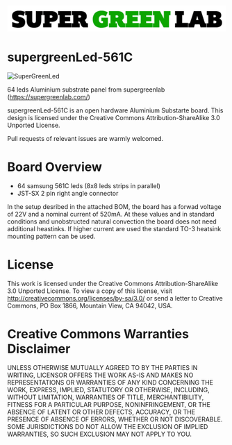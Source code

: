 ![SuperGreenLab](assets/sgl.png?raw=true "SuperGreenLab")

# supergreenLed-561C

![SuperGreenLed](assets/pcb-side.png.png?raw=true "SuperGreenLed")

64 leds Aluminium substrate panel from supergreenlab (https://supergreenlab.com/)

supergreenLed-561C is an open hardware Aluminium Substarte board. This design is licensed under the Creative Commons Attribution-ShareAlike 3.0 Unported License.

Pull requests of relevant issues are warmly welcomed.

# Board Overview

* 64 samsung 561C leds (8x8 leds strips in parallel)
* JST-SX 2 pin right angle connector

In the setup desribed in the attached BOM, the board has a forwad voltage of 22V and a nominal current of 520mA. At these values and in standard conditions and unobstructed natural convection the board does not need additional heastinks. If higher current are used the standard TO-3 heatsink mounting pattern can be used.

# License

This work is licensed under the Creative Commons Attribution-ShareAlike 3.0 Unported License. To view a copy of this license, visit http://creativecommons.org/licenses/by-sa/3.0/ or send a letter to Creative Commons, PO Box 1866, Mountain View, CA 94042, USA.

# Creative Commons Warranties Disclaimer

UNLESS OTHERWISE MUTUALLY AGREED TO BY THE PARTIES IN WRITING, LICENSOR OFFERS THE WORK AS-IS AND MAKES NO REPRESENTATIONS OR WARRANTIES OF ANY KIND CONCERNING THE WORK, EXPRESS, IMPLIED, STATUTORY OR OTHERWISE, INCLUDING, WITHOUT LIMITATION, WARRANTIES OF TITLE, MERCHANTIBILITY, FITNESS FOR A PARTICULAR PURPOSE, NONINFRINGEMENT, OR THE ABSENCE OF LATENT OR OTHER DEFECTS, ACCURACY, OR THE PRESENCE OF ABSENCE OF ERRORS, WHETHER OR NOT DISCOVERABLE. SOME JURISDICTIONS DO NOT ALLOW THE EXCLUSION OF IMPLIED WARRANTIES, SO SUCH EXCLUSION MAY NOT APPLY TO YOU.
